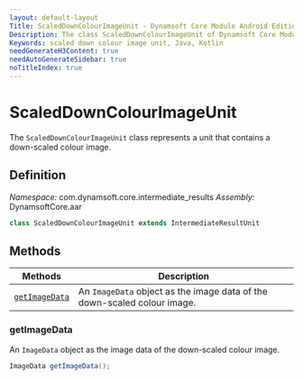 ```yaml
---
layout: default-layout
Title: ScaledDownColourImageUnit - Dynamsoft Core Module Android Edition API Reference
Description: The class ScaledDownColourImageUnit of Dynamsoft Core Module represents a unit that contains a down-scaled colour image.
Keywords: scaled down colour image unit, Java, Kotlin
needGenerateH3Content: true
needAutoGenerateSidebar: true
noTitleIndex: true
---
```


# ScaledDownColourImageUnit

The `ScaledDownColourImageUnit` class represents a unit that contains a down-scaled colour image.

## Definition

*Namespace:* com.dynamsoft.core.intermediate_results
*Assembly:* DynamsoftCore.aar

```java
class ScaledDownColourImageUnit extends IntermediateResultUnit
```

## Methods

| Methods | Description |
| ------- | ----------- |
| [`getImageData`](#getimagedata) | An `ImageData` object as the image data of the down-scaled colour image. |

### getImageData

An `ImageData` object as the image data of the down-scaled colour image.

```java
ImageData getImageData();
```
